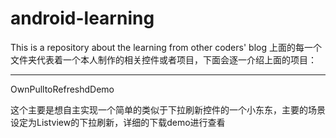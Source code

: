 # android-learning
This is a repository about the learning from other coders' blog
上面的每一个文件夹代表着一个本人制作的相关控件或者项目，下面会逐一介绍上面的项目：


------
OwnPulltoRefreshdDemo
  
  这个主要是想自主实现一个简单的类似于下拉刷新控件的一个小东东，主要的场景设定为Listview的下拉刷新，详细的下载demo进行查看
